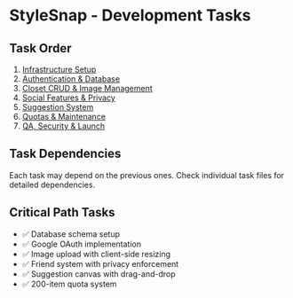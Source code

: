 # StyleSnap - Development Tasks

## Task Order
1. [Infrastructure Setup](tasks/01-infrastructure-setup.md)
2. [Authentication & Database](tasks/02-authentication-database.md)
3. [Closet CRUD & Image Management](tasks/03-closet-crud-image-management.md)
4. [Social Features & Privacy](tasks/04-social-features-privacy.md)
5. [Suggestion System](tasks/05-suggestion-system.md)
6. [Quotas & Maintenance](tasks/06-quotas-maintenance.md)
7. [QA, Security & Launch](tasks/07-qa-security-launch.md)

## Task Dependencies
Each task may depend on the previous ones. Check individual task files for detailed dependencies.

## Critical Path Tasks
- ✅ Database schema setup
- ✅ Google OAuth implementation
- ✅ Image upload with client-side resizing
- ✅ Friend system with privacy enforcement
- ✅ Suggestion canvas with drag-and-drop
- ✅ 200-item quota system